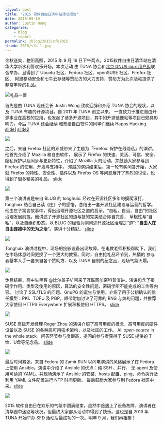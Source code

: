 ```yaml
---
layout: post
title: "2015 软件自由日清华站活动报告"
date: 2015-09-19
author: Justin Wong
categories:
    - blog
    - report
permalink: /blog/2015/sfd2015
thumb: 2015/sfd-1.jpg 
---
```


金秋送爽，艳阳高照，2015 年 9 月 19 日下午两点，2015软件自由日清华站在清华大学新水利管欢乐开场。本次活动
由 TUNA 协会和[北京 GNU/Linux 用户组][blug]联合举办，且得到了 Ubuntu 社区、Fedora 社区、openSUSE 社区、Firefox 社区、
阿里移动安全和七牛云存储等赞助方的大力支持，赞助方为此次活动提供了非常丰厚的礼品。

![礼品一瞥](/assets/img/blog/2015/sfd-2.jpg)

<!-- more -->

首先是由 TUNA 现任会长 Justin Wong 致欢迎辞和介绍 TUNA 协会的现状，以及 TUNA 有趣的开源项目。自 2011 年 TUNA 创立以来，
一直致力于推进自由开源事业在高校的应用，也发起了诸多开源项目，其中如开源镜像站等项目已颇具影响力。今后 TUNA 还会继续
和热爱自由软件的同学们继续 Happy Hacking. [slide1](/assets/slides/SFD2015/welcome.odp) [slide2](/assets/slides/SFD2015/tuna_intro.odp)

![](/assets/img/blog/2015/sfd-3.jpg)

之后，来自 Firefox 社区的邓威带来了主题为「Firefox: 保护在线隐私」的演讲。他首先介绍了 Mozilla 和自由软件，
展示了 Firefox 的快速、灵活、可信、安全、隐私保护以及同步与更新特性，介绍了 Mozilla 人的活动，并鼓励大家参与到 Firefox 的使用、开发与支持中。
邓威的演讲结束后，第一轮有奖问答开始，大家就 Firefox 的特性、安全性、插件以及 Firefox OS 等问题展开了热烈的讨论，也得到了很多精美的礼品。 
[slide](/assets/slides/SFD2015/firefox.zip)

![](/assets/img/blog/2015/sfd-4.jpg)

第三个演讲者是来自 BLUG 的 tonghuix. 经过在开源社区多年的摸爬滚打，tonghuix 结合自己读《庄》子的感悟，总结出一套开源社区建设与运营的哲学。
他由庄子寓言故事中，得出治理开源社区之道的启示，“自私，自治，自由”的社区治理发展前提。他讲述了开源社区的道与技的完美结合即自完善，
草根性与“自私”，以及自组织形态。以 BLUG 的经验为例阐述开源社区治理之“道”: “**自由人在自由连接中的无为之治**”。演讲十分精彩。
[slide](/assets/slides/SFD2015/blug.odp)

![](/assets/img/blog/2015/sfd-5.jpg)

Tonghuix 演讲过程中，现场的投影设备出现故障，在电教老师积极帮助下，我们在中场休息时间更换了一个更大的教室。同时，自由抢礼品环节到，热情的
参与者基本人手一套来自各个赞助方、以及 TUNA 自制的纪念品，现场气氛火爆。

![](/assets/img/blog/2015/sfd-6.jpg)

休息结束，高中生黑客 @比尔盖子V 带来了互联网加密科普演讲。演讲包含了密码学作用、类型及使用的原因，算法的安全性问题，密码学所不能完成的工作等内容。
讨论了 SSL/TLS 的问题、GnuPG 的诞生与使用。介绍了用于公钥确认的信任模型：PKI、TOFU 及 PGP。顺带附加讨论了可靠的 RNG 与熵的问题，并推荐大家使用
HTTPS Everywhere 扩展积极使用 HTTPS。
[slide](/assets/slides/SFD2015/encryption.odp)

![](/assets/img/blog/2015/sfd-7.jpg)

SUSE 高级开发经理 Roger Zhou 的演讲介绍了高可用度的概念，高可用度的硬件设备以及 SUSE 的各种高可用技术架构，以及社区的工作。
All *open-source* in the whole stack。问答环节参与度很高，提问的参与者获得了 SUSE 提供的 T 恤、U盘等纪念品。
[slide](/assets/slides/SFD2015/SUSE_HA_arch_overview.pdf)

![](/assets/img/blog/2015/sfd-8.jpg)

最后时间紧张，来自 Fedora 的 Zamir SUN 以闪电演讲的风格展示了在 Fedora 上使用 Ansible。演讲中介绍了 Ansible 的优点：纯 SSH 、并行、
无 agent 及使用可读的 YAML。并现场演示了 Ansible 的安装、hosts 配置、ping、命令执行及利用 YAML 文件配置进行 NTP 时间更新。
最后鼓励大家参与到 Fedora 社区中来。[slide](https://zsun.fedorapeople.org/pub/slides/SFD2015_Tsinghua_Using_Ansible_on_Fedora.pdf)

![](/assets/img/blog/2015/sfd-9.jpg)

2015 软件自由日在欢乐的气氛中圆满结束，虽然中途遇上了设备故障、演讲者在清华园中迷路等状况，但最终大家都从活动中得到了快乐。这也是自 2013 年
TUNA 开始举办 SFD 活动后最成功的一次。明年 9 月，我们再相聚！


[blug]: http://beijinglug.github.io/
